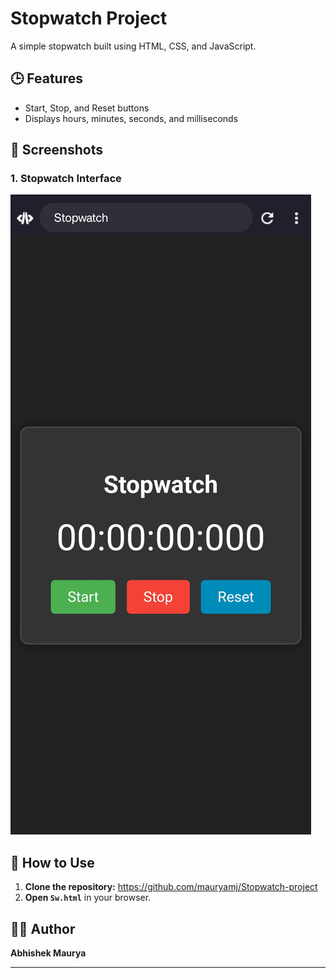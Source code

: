 # Stopwatch Project  
A simple stopwatch built using HTML, CSS, and JavaScript.

## 🕒 Features  
- Start, Stop, and Reset buttons  
- Displays hours, minutes, seconds, and milliseconds  

## 📸 Screenshots  
### 1. Stopwatch Interface  
![Stopwatch Screenshot](./Screenshots/stopwatch.jpg)

## 🚀 How to Use  
1. **Clone the repository:**
https://github.com/mauryamj/Stopwatch-project
2. **Open `Sw.html`** in your browser.

## 👨‍💻 Author  
**Abhishek Maurya**  

---
